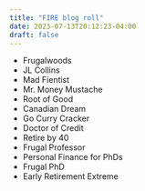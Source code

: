 ```yaml
---
title: "FIRE blog roll"
date: 2023-07-13T20:12:23-04:00
draft: false
---
```


- Frugalwoods
- JL Collins
- Mad Fientist
- Mr. Money Mustache
- Root of Good
- Canadian Dream
- Go Curry Cracker
- Doctor of Credit
- Retire by 40
- Frugal Professor
- Personal Finance for PhDs
- Frugal PhD
- Early Retirement Extreme

